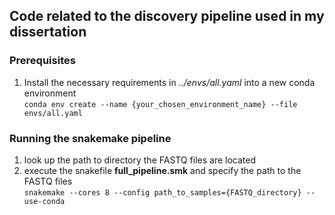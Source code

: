 ## Code related to the discovery pipeline used in my dissertation

### Prerequisites
1. Install the necessary requirements in _../envs/all.yaml_ into a new conda environment  
`conda env create --name {your_chosen_environment_name} --file envs/all.yaml`


### Running the snakemake pipeline
1. look up the path to directory the FASTQ files are located
2. execute the snakefile **full_pipeline.smk** and specify the path to the FASTQ files  
`snakemake --cores 8 --config path_to_samples={FASTQ_directory} --use-conda`
